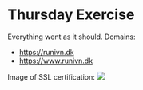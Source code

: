 # Thursday Exercise

Everything went as it should. Domains:

- https://runivn.dk
- https://www.runivn.dk

Image of SSL certification:
![](https://i.imgur.com/WP2j2Hm.png)
